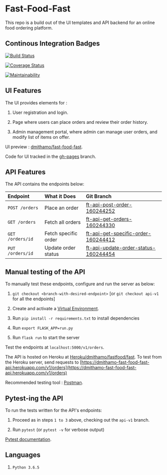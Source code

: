 # Fast-Food-Fast

This repo is a build out of the UI templates and API backend for an online food ordering platform.

## Continous Integration Badges

[![Build Status](https://travis-ci.org/dmithamo/fast-food-fast.svg?branch=api-v1)](https://travis-ci.org/dmithamo/fast-food-fast)

[![Coverage Status](https://coveralls.io/repos/github/dmithamo/fast-food-fast/badge.svg?branch=api-v1)](https://coveralls.io/github/dmithamo/fast-food-fast?branch=api-v1)

[![Maintainability](https://api.codeclimate.com/v1/badges/8450eb14df4a1833c544/maintainability)](https://codeclimate.com/github/dmithamo/fast-food-fast/maintainability)

## UI Features

The UI provides elements for :

1. User registration and login.

2. Page where users can place orders and review their order history.

3. Admin management portal, where admin can manage user orders, and modify list of items on offer.

UI preview : [dmithamo/fast-food-fast](https://dmithamo.github.io/fast-food-fast/index.html).

Code for UI tracked in the [gh-pages](https://github.com/dmithamo/fast-food-fast/tree/gh-pages) branch.

## API Features

The API contains the endpoints below:
  
| Endpoint                  | What it Does                     | Git Branch                             |
| :--------------------     | :-----------------------         | :--------------------------------      |
| `POST /orders`            | Place an order                   | [ft-api-post-order-160244252](https://github.com/dmithamo/fast-food-fast/tree/ft-api-post-order-160244252)                           |
| `GET /orders`             | Fetch all orders                 | [ft-api-get-orders-160244330](https://github.com/dmithamo/fast-food-fast/tree/ft-api-get-orders-160244330)                           |
| `GET /orders/id`          | Fetch specific order             | [ft-api-get-specific-order-160244412](https://github.com/dmithamo/fast-food-fast/tree/ft-api-get-specific-order-160244412)                   |
| `PUT /orders/id`          | Update order status              | [ft-api-update-order-status-160244454](https://github.com/dmithamo/fast-food-fast/tree/ft-api-update-order-status-160244454)                  |

## Manual testing of the API

To manually test these endpoints, configure and run the server as below:

1. `git checkout <branch-with-desired-endpoint>` [or `git checkout api-v1` for all the endpoints]

2. Create and activate a [Virtual Environment](https://virtualenv.pypa.io/en/stable/).

3. Run `pip install -r requirements.txt` to install dependencies

4. Run `export FLASK_APP=run.py`

5. Run `flask run` to start the server

Test the endpoints at `localhost:5000/v1/orders`.

The API is hosted on Heroku at [Heroku/dmithamo/fastfood/fast](https://dashboard.heroku.com/apps/dmithamo-fast-food-fast-api).
To test from the Heroku server, send requests to [https://dmithamo-fast-food-fast-api.herokuapp.com/v1/orders](https://dmithamo-fast-food-fast-api.herokuapp.com/v1/orders)

Recommended testing tool : [Postman](https://www.getpostman.com/).

## Pytest-ing the API

To run the tests written for the API's endpoints:

1. Proceed as in steps `1 to 3` above, checking out the `api-v1` branch.

2. Run `pytest` (or `pytest -v` for verbose output)

[Pytest documentation](http://pytest-flask.readthedocs.io/en/latest/).

## Languages

1. `Python 3.6.5`
